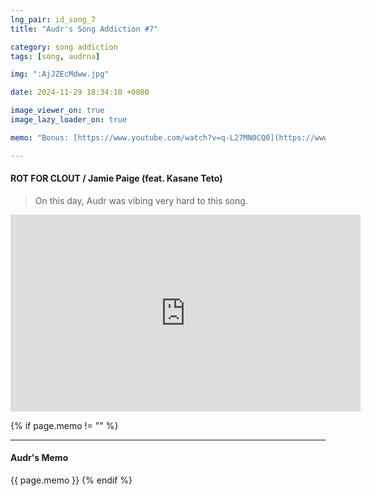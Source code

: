 ```yaml
---
lng_pair: id_song_7
title: "Audr's Song Addiction #7"

category: song addiction
tags: [song, audrna]

img: ":AjJZEcMdww.jpg"

date: 2024-11-29 18:34:10 +0800

image_viewer_on: true
image_lazy_loader_on: true

memo: "Bonus: [https://www.youtube.com/watch?v=q-L27MN0CQ0](https://www.youtube.com/watch?v=q-L27MN0CQ0){:target='\_blank'}"

---
```


<!-- outline-start -->
#### ROT FOR CLOUT / Jamie Paige (feat. Kasane Teto)
<!-- outline-end -->

> On this day, Audr was vibing very hard to this song.

<iframe
  width="560"
  height="315"
  src="https://www.youtube.com/embed/_AjJZEcMdww"
  title="YouTube video player"
  frameborder="0"
  allow="accelerometer; clipboard-write; encrypted-media; gyroscope; picture-in-picture; web-share"
  referrerpolicy="strict-origin-when-cross-origin"
  allowfullscreen
  data-align="center"
></iframe>

{% if page.memo != "" %}
<hr>

#### Audr's Memo

{{ page.memo }}
{% endif %}

